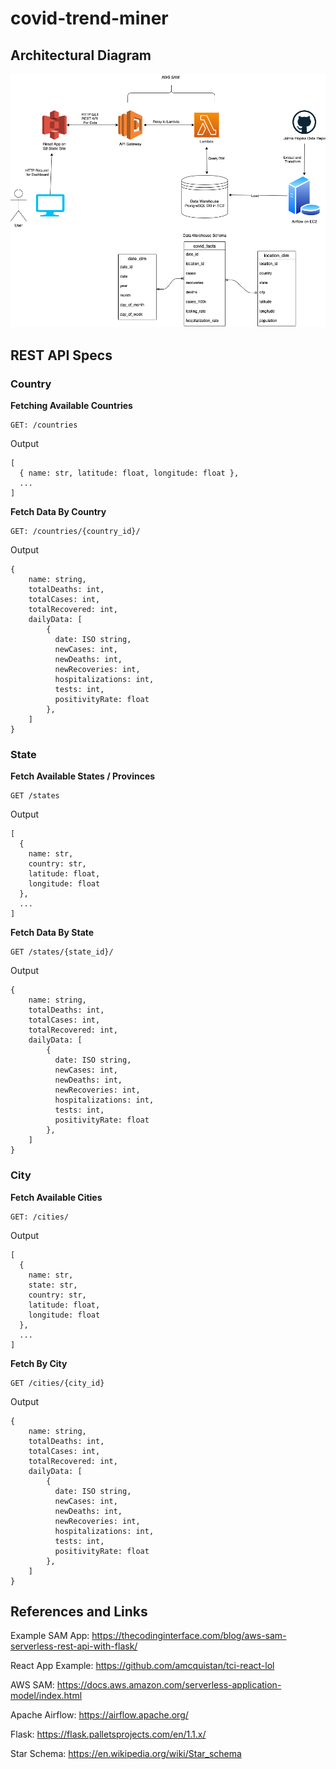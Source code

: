 # covid-trend-miner

## Architectural Diagram

<img src="./Covid-Dashboard-Hackathon-Architecture.png">

## REST API Specs

### Country

__Fetching Available Countries__

```
GET: /countries
```

Output

```
[
  { name: str, latitude: float, longitude: float },
  ...
]
```

__Fetch Data By Country__

```
GET: /countries/{country_id}/
```

Output

```
{
	name: string,
	totalDeaths: int,
	totalCases: int,
	totalRecovered: int,
	dailyData: [
		{
		  date: ISO string,
		  newCases: int,
		  newDeaths: int,
		  newRecoveries: int,
		  hospitalizations: int,
		  tests: int,
		  positivityRate: float
		},
	]
}
```

### State

__Fetch Available States / Provinces__

```
GET /states
```

Output

```
[
  {
    name: str,
    country: str,
    latitude: float,
    longitude: float
  },
  ...
]
```

__Fetch Data By State__

```
GET /states/{state_id}/
```

Output

```
{
	name: string,
	totalDeaths: int,
	totalCases: int,
	totalRecovered: int,
	dailyData: [
		{
		  date: ISO string,
		  newCases: int,
		  newDeaths: int,
		  newRecoveries: int,
		  hospitalizations: int,
		  tests: int,
		  positivityRate: float
		},
	]
}
```

### City

__Fetch Available Cities__

```
GET: /cities/
```

Output

```
[
  {
    name: str,
    state: str,
    country: str,
    latitude: float,
    longitude: float
  },
  ...
]
```

__Fetch By City__

```
GET /cities/{city_id}
```

Output

```
{
	name: string,
	totalDeaths: int,
	totalCases: int,
	totalRecovered: int,
	dailyData: [
		{
		  date: ISO string,
		  newCases: int,
		  newDeaths: int,
		  newRecoveries: int,
		  hospitalizations: int,
		  tests: int,
		  positivityRate: float
		},
	]
}
```

## References and Links

Example SAM App: https://thecodinginterface.com/blog/aws-sam-serverless-rest-api-with-flask/

React App Example: https://github.com/amcquistan/tci-react-lol

AWS SAM: https://docs.aws.amazon.com/serverless-application-model/index.html

Apache Airflow: https://airflow.apache.org/

Flask: https://flask.palletsprojects.com/en/1.1.x/

Star Schema: https://en.wikipedia.org/wiki/Star_schema

